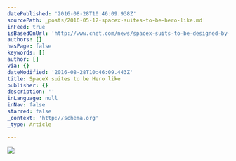 ```yaml
---
datePublished: '2016-08-28T10:46:09.938Z'
sourcePath: _posts/2016-05-12-spacex-suites-to-be-hero-like.md
inFeed: true
isBasedOnUrl: 'http://www.cnet.com/news/spacex-suits-to-be-designed-by-x-men-costume-creator/'
authors: []
hasPage: false
keywords: []
author: []
via: {}
dateModified: '2016-08-28T10:46:09.443Z'
title: SpaceX suites to be Hero like
publisher: {}
description: ''
inLanguage: null
inNav: false
starred: false
_context: 'http://schema.org'
_type: Article

---
```

![](https://s3-us-west-2.amazonaws.com/the-grid-img/p/acf67770f5897044eb31056e9d645b131078a820.jpg)